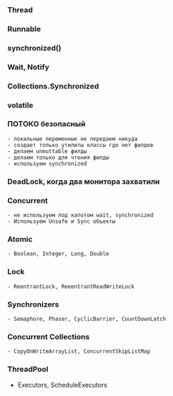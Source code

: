 ### Thread

### Runnable

### synchronized()

### Wait, Notify

### Collections.Synchronized

### volatile

### ПОТОКО безопасный

    - локальные переменные не передаем никуда
    - создает только утилиты классы где нет филдов
    - делаем unmuttable филды
    - делаем только для чтения филды
    - используем synсhronized

### DeadLock, когда два монитора захватили

### Concurrent

    - не используем под капотом wait, synchronized
    - Используем Unsafe и Sync объекты

### Atomic

    - Boolean, Integer, Long, Double

### Lock

    - ReentrantLock, ReeentrantReadWriteLock

### Synchronizers

    - Semaphore, Phaser, CyclicBarrier, CountDownLatch

### Concurrent Collections

    - CopyOnWriteArrayList, ConcurrentSkipListMap

### ThreadPool

- Executors, ScheduleExecutors
